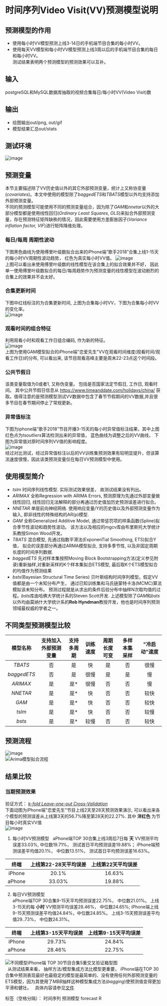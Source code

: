 # 时间序列Video Visit(VV)预测模型说明
## 预测模型的作用
  * 使用每小时VV模型预测上线3-14日的手机端节目合集的每小时VV。
  * 使用每天VV模型和每小时VV模型预测上线3周以后的手机端节目合集的每日和每小时VV。  
    测试结果表明两个预测模型的预测效果可以互补。
    
## 输入
  postgreSQL和MySQL数据库抽取的视频合集每日/每小时VV(Video Visit)数

## 输出
  
 - 绘图输出out/png, out/gif  
 - 模型结果汇总out/stats

## 测试环境
  ![image](https://user-images.githubusercontent.com/3760475/39615675-1694fecc-4faa-11e8-8701-8690d88ac4ef.png)

## 预测变量
本节主要描述除了VV历史值以外的其它外部预测变量，统计上又称协变量(*covariates*)。本文中使用的模型除了*baggedETS*和*TBATS*模型以外均支持添加外部预测变量。  
不同的预测模型可能使用不同的预测变量组合，因为除了*GAM*和*nnetar*以外的大部分模型都是使用线性回归(*Ordinary Least Squares, OLS*)来拟合外部预测变量，存在预测特征矩阵缺秩的情况，因此需要使用方差膨胀因子(*Variance inflation factor, VIF*)进行矩阵降维处理。

### 每日/每周 周期性波动
下图黑色曲线为使用傅里叶级数拟合出来的iPhone端“歌手2018”合集上线1-15天的每小时VV周期性波动趋势， 红色为真实每小时VV值。 
![image](https://user-images.githubusercontent.com/3760475/39611463-64c93858-4f8a-11e8-8b1a-f98a3bd6b250.png)  
上图可以看出来使用傅里叶级数的线性模型在该合集上的拟合效果并不好， 因此单一使用傅里叶级数拟合的每日/每周趋势作为预测变量的线性模型在波动剧烈的合集上的效果并不会太好。

### 合集更新时间
下图中红线标注的为合集更新时间, 上图为合集每小时VV，下图为合集每小时VV的变化率。  
![image](https://user-images.githubusercontent.com/3760475/39611469-6ebd344a-4f8a-11e8-9e24-fcd81ed96f5b.png)  
### 观看时间的组合特征
利用观看小时和观看工作日组合编码, 作为新的特征。  
![image](https://user-images.githubusercontent.com/3760475/39611472-73d1b8d4-4f8a-11e8-8c5b-6736827ace0c.png)  
上图为使用GAM模型拟合的iPhone端"恋爱先生"VV在观看时间维度(观看时间/观看工作日)的分布, 可以看出来, 该节目观看高峰主要是周末22-23点这个时间段。  

### 公共节假日
该类变量取值为0或者1, 又称伪变量。 包括是否国家法定节假日, 工作日, 观看时间。 其中公共节假日信息从 https://www.timeanddate.com/holidays/china/ 获取。值得注意的是预测模型测试VV数据中包含了春节节假期间的VV数据,并且很多节目在春节期间停止了常规更新。

### 异常值标注
下图为iphone端“歌手2018”节目开播3-15天的每小时异常值标注结果，其中上图红色点为*tsoutliers*算法检测出来的异常值， 蓝色曲线为调整之后的VV曲线， 下图为异常值对原时间序列VV值的影响程度。  
    ![image](https://user-images.githubusercontent.com/3760475/39611488-99baf358-4f8a-11e8-86c3-0c7cfc017a12.png)  
经过对比测试，经过异常值标注以后的VV训练集预测效果有较明显提升，但该算法速度很慢，因此该类预测变量仅在每日VV预测模型中使用。

## 使用模型简介

 - *tslm* 时间序列线性模型. 实际测试效果很差， 故测试结果没有列出。
 -  *ARIMAX* 全称Regression with ARIMA Errors, 预测原理为先通过外部变量做线性回归, 线性回归无法解释的部分再通过历史值加历史预测误差进行拟合。
 - *NNETAR*  单层前向神经网络. 使用响应变量/Y的历史值以及外部预测变量作为输入, 即非线性的特殊结构的AR(p)模型.
 -  *GAM*  全称Generalized Additive Model, 通过带惩罚项的样条函数(Spline)拟合季节性波动和趋势性波动。 该方法以及相应的mgcv库由布里斯托大学统计系教授Simon
   Wood开发。
 -  *TBATS* 混合模型, 先通过指数平滑法(ExponenTial Smoothing, ETS)拟合Y值， 拟合的误差部分再通过ARMA模型拟合, 支持多季节性, 以及非固定周期长度的时间序列数据.
 -   *baggedETS* 先对样本集按照Moving Block Bootstrapping方法(定义参见附录)重新抽样,对重新采样的K个样本集拟合ETS模型, 最后取K个ETS模型拟合的均值作为预测结果
 -  *bsts*(Bayesian Structural Time Series)  贝叶斯结构时间序列模型。假定VV值都是由一个未知分布产生， 通过已知训练集和马氏链蒙特卡洛(MCMC)算法模拟该未知分布。
   预测过程就是从求出的条件后验分布中抽样N次取均值的过程。*bsts*库由哈佛大学统计系的Steven Scott开发.
   上述模型除了*GAM*和*bsts*以外均由莫纳什大学统计系的**Rob Hyndman**教授开发，他也是时间序列预测领域最权威的学者之一。

## 不同类型预测模型比较

| 模型名称        | 支持加入外部预测变量           | 支持多周期  | 训练速度 | 周期长度可变 | 多样本集采样 | "冷启动"速度 |
| :---: | :---: | :---: | :---: | :---: | :---: | :---: |
|*TBATS*    |否  |是  | 快 |   是 | 否 | 很慢|
|*baggedETS* |  否   | 是 |   很慢 |    是 | 是   | 慢 |
|*ARIMAX*   |是  | 是* |  很慢 |    否   | 否 |   慢|
|*NNETAR*   |是  | 是* |  快   |否 |    否 | 较快|
|*GAM* |    是 | 是* |    快 | 否 | 否 | 较快|
|*tslm* |是  | 是* |  快 | 否   | 否 | 较慢|
|*bsts* |是  | 是* |  较慢 |    否   | 否 | 较快|

## 预测流程
![image](https://user-images.githubusercontent.com/3760475/39611499-a68f0970-4f8a-11e8-8dc3-b2e85cdb6f46.png)  
![Arima模型拟合流程](https://user-images.githubusercontent.com/3760475/39611512-bd399532-4f8a-11e8-8c83-e2125b7c5bd8.png)  

## 结果比较
  
### 当期预测效果
验证方式： [*k-fold Leave-one-out Cross-Validation*](https://robjhyndman.com/hyndsight/crossvalidation/)  
下面动图为iPhone端"恋爱先生"节目上线2天至28天预测效果演示, 可以看出来各个模型的预测误差从上线第3天的56.7%降至第28天的22.27%.  其中 **洋红色** 为节目每小时真实VV值  
![image](https://media.giphy.com/media/t9ksI7Ouv2fZZv4Spp/giphy.gif)  

1. 每小时VV预测模型   
aPhone端TOP 30合集上线3周后7日每 **天** VV预测平均误差33.03%, 中位数19.71%， 测试首日平均预测误差19.88%； iPhone端预测误差平均值20.1%， 中位数13.51%， 测试首日平均预测误差16.63%。  

| 终端    | 上线第22-28天平均误差 |   上线第22天平均误差 |
| :---: | :---: | :---: |
| iPhone |  20.1%   | 16.63% |
| aPhone    | 33.03%    | 19.88% |  

2. 每日VV预测模型  
aPhone端TOP 30合集9-15天平均预测误差22.75%， 中位数21.01%。 上线3-15天的每 **小时** VV预测平均误差28.46%， 中位数24.65%;  iPhone端上线9-15天预测误差平均值24.84%，中位数24.85%。 上线3-15天预测误差平均值29..73%， 中位数24.31%。  


| 终端    | 上线第3-15天平均误差 |    上线第9-15天平均误差 |
| :---: | :---: | :---: |
| iPhone |  29.73%  | 24.84% |
| aPhone    | 28.46%    | 22.75% |  

 ![不同模型iPhone端 TOP 30节目合集5重交叉验证箱型图](https://user-images.githubusercontent.com/3760475/39611718-7a831856-4f8c-11e8-8f30-b4167b8e7c31.png '不同模型iPhone端 TOP 30节目合集5重交叉验证箱型图')  
    从测试结果来看， 抽样方法/模型集成方法比模型更重要， iPhone端在TOP 30合集中预测表现最好也最稳定的模型是最简单的、没有使用任何外部预测变量的ETS模型，因为其使用了*MBB*抽样这种模型集成方法(*bagging*)使预测值变得更加平滑和健壮。   
    具体内容请参见[文件](https://github.com/vcbin/R_ts_prediction/blob/master/%E5%90%88%E9%9B%86VV%E9%A2%84%E6%B5%8B%E6%A8%A1%E5%9E%8B%E8%AF%B4%E6%98%8E.docx) 

标签（空格分隔）： 时间序列 预测模型 forecast R 
